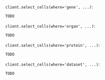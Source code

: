 `client.select_cells(where='gene', ...)`:
```python
TODO
```

`client.select_cells(where='organ', ...)`:
```python
TODO
```

`client.select_cells(where='protein', ...)`:
```python
TODO
```

`client.select_cells(where='dataset', ...)`:
```python
TODO
```